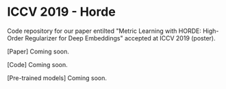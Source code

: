 # ICCV 2019 - Horde
Code repository for our paper entilted "Metric Learning with HORDE: High-Order Regularizer for Deep Embeddings" accepted at ICCV 2019 (poster).

[Paper] Coming soon.

[Code] Coming soon.

[Pre-trained models] Coming soon.
